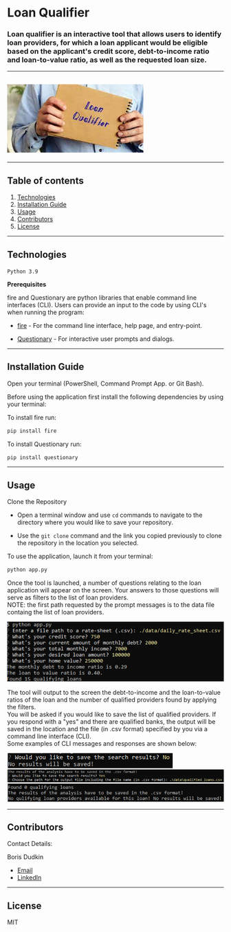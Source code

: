 # **Loan Qualifier**

### Loan qualifier is an interactive tool that allows users to identify loan providers, for which a loan applicant would be eligible based on the applicant's credit score, debt-to-income ratio and loan-to-value ratio, as well as the requested loan size.

---

## ![Loan](images/loan_qualifier.jpg)

---

## Table of contents

1. [Technologies](#technologies)
2. [Installation Guide](#installation-guide)
3. [Usage](#usage)
4. [Contributors](#contributors)
5. [License](#license)

---

## Technologies

`Python 3.9`

**Prerequisites**

fire and Questionary are python libraries that enable command line interfaces (CLI).
Users can provide an input to the code by using CLI's when running the program:

- [fire](https://github.com/google/python-fire) - For the command line interface, help page, and entry-point.

- [Questionary](https://github.com/tmbo/questionary) - For interactive user prompts and dialogs.

---

## Installation Guide

Open your terminal (PowerShell, Command Prompt App. or Git Bash).

Before using the application first install the following dependencies by using your terminal:

To install fire run:

```python
pip install fire
```

To install Questionary run:

```python
pip install questionary
```

---

## Usage

Clone the Repository

- Open a terminal window and use `cd` commands to navigate to the directory where you would like to save your repository.

- Use the `git clone` command and the link you copied previously to clone the repository in the location you selected.

To use the application, launch it from your terminal: <br />

```python
python app.py
```

Once the tool is launched, a number of questions relating to the loan application will appear on the screen. Your answers to those questions will serve as filters to the list of loan providers. <br />
NOTE: the first path requested by the prompt messages is to the data file containg the list of loan providers. <br />

![terminal](images/Terminal_No.PNG)

The tool will output to the screen the debt-to-income and the loan-to-value ratios of the loan and the number of qualified providers found by applying the filters. <br />
You will be asked if you would like to save the list of qualified providers. If you respond with a "yes" and there are qualified banks, the output will be saved in the location and the file (in .csv format) specified by you via a command line interface (CLI). <br />
Some examples of CLI messages and responses are shown below: <br />

![terminal](images/No_save.PNG) <br />
![terminal](images/Terminal.PNG) <br />
![terminal](images/Terminal_NoQualifying.PNG)

---

## Contributors

Contact Details:

Boris Dudkin

- [Email](boris.dudkin@gmail.com)
- [LinkedIn](https://www.linkedin.com/in/Boris-Dudkin/)

---

## License

MIT
